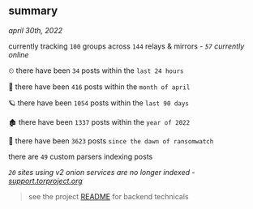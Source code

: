 
## summary
_april 30th, 2022_

currently tracking `100` groups across `144` relays & mirrors - _`57` currently online_

⏲ there have been `34` posts within the `last 24 hours`

🦈 there have been `416` posts within the `month of april`

🪐 there have been `1054` posts within the `last 90 days`

🏚 there have been `1337` posts within the `year of 2022`

🦕 there have been `3623` posts `since the dawn of ransomwatch`

there are `49` custom parsers indexing posts

_`20` sites using v2 onion services are no longer indexed - [support.torproject.org](https://support.torproject.org/onionservices/v2-deprecation/)_

> see the project [README](https://github.com/thetanz/ransomwatch#ransomwatch--) for backend technicals
